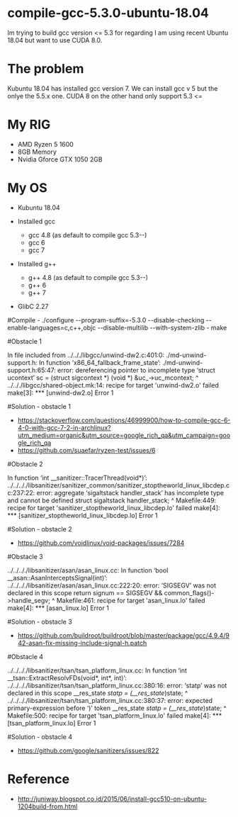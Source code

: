 # compile-gcc-5.3.0-ubuntu-18.04
Im trying to build gcc version &lt;= 5.3 for regarding I am using recent Ubuntu 18.04 but want to use CUDA 8.0. 

# The problem
Kubuntu 18.04 has installed gcc version 7. We can install gcc v 5 but the onlye the 5.5.x one. CUDA 8 on the other hand only support 5.3 &lt;=

# My RIG
- AMD Ryzen 5 1600
- 8GB Memory
- Nvidia Gforce GTX 1050 2GB

# My OS
- Kubuntu 18.04
- Installed gcc 
	- gcc 4.8 (as default to compile gcc 5.3--)
	- gcc 6
	- gcc 7
- Installed g++
	- g++ 4.8 (as default to compile gcc 5.3--)
	- g++ 6
	- g++ 7

- GlibC 2.27

#Compile
	- ./configure --program-suffix=-5.3.0 --disable-checking --enable-languages=c,c++,objc --disable-multilib --with-system-zlib
	- make

#Obstacle 1

In file included from ../.././libgcc/unwind-dw2.c:401:0:
./md-unwind-support.h: In function ‘x86_64_fallback_frame_state’:
./md-unwind-support.h:65:47: error: dereferencing pointer to incomplete type ‘struct ucontext’
       sc = (struct sigcontext *) (void *) &uc_->uc_mcontext;
                                               ^
../.././libgcc/shared-object.mk:14: recipe for target 'unwind-dw2.o' failed
make[3]: *** [unwind-dw2.o] Error 1

#Solution -  obstacle 1
 - https://stackoverflow.com/questions/46999900/how-to-compile-gcc-6-4-0-with-gcc-7-2-in-archlinux?utm_medium=organic&utm_source=google_rich_qa&utm_campaign=google_rich_qa
 - https://github.com/suaefar/ryzen-test/issues/6


#Obstacle 2

In function ‘int __sanitizer::TracerThread(void*)’:
../../.././libsanitizer/sanitizer_common/sanitizer_stoptheworld_linux_libcdep.cc:237:22: error: aggregate ‘sigaltstack handler_stack’ has incomplete type and cannot be defined
   struct sigaltstack handler_stack;
                      ^
Makefile:449: recipe for target 'sanitizer_stoptheworld_linux_libcdep.lo' failed
make[4]: *** [sanitizer_stoptheworld_linux_libcdep.lo] Error 1


#Solution - obstacle 2
 - https://github.com/voidlinux/void-packages/issues/7284


#Obstacle 3

../../.././libsanitizer/asan/asan_linux.cc: In function ‘bool __asan::AsanInterceptsSignal(int)’:
../../.././libsanitizer/asan/asan_linux.cc:222:20: error: ‘SIGSEGV’ was not declared in this scope
   return signum == SIGSEGV && common_flags()->handle_segv;
                    ^
Makefile:461: recipe for target 'asan_linux.lo' failed
make[4]: *** [asan_linux.lo] Error 1


#Solution - obstacle 3
 - https://github.com/buildroot/buildroot/blob/master/package/gcc/4.9.4/942-asan-fix-missing-include-signal-h.patch
 

#Obstacle 4

../../.././libsanitizer/tsan/tsan_platform_linux.cc: In function ‘int __tsan::ExtractResolvFDs(void*, int*, int)’:
../../.././libsanitizer/tsan/tsan_platform_linux.cc:380:16: error: ‘statp’ was not declared in this scope
   __res_state *statp = (__res_state*)state;
                ^
../../.././libsanitizer/tsan/tsan_platform_linux.cc:380:37: error: expected primary-expression before ‘)’ token
   __res_state *statp = (__res_state*)state;
                                     ^
Makefile:500: recipe for target 'tsan_platform_linux.lo' failed
make[4]: *** [tsan_platform_linux.lo] Error 1

#Solution - obstacle 4
 - https://github.com/google/sanitizers/issues/822

 
# Reference
- http://juniway.blogspot.co.id/2015/06/install-gcc510-on-ubuntu-1204build-from.html

